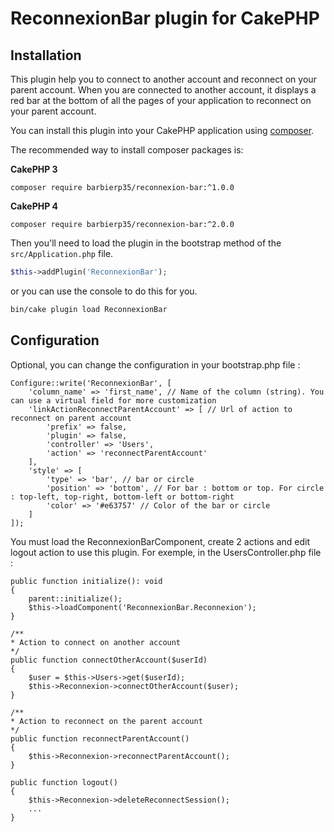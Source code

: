# ReconnexionBar plugin for CakePHP

## Installation

This plugin help you to connect to another account and reconnect on your parent account.
When you are connected to another account, it displays a red bar at the bottom of all the pages of your application to reconnect on your parent account.

You can install this plugin into your CakePHP application using [composer](https://getcomposer.org).

The recommended way to install composer packages is:

**CakePHP 3**
```
composer require barbierp35/reconnexion-bar:^1.0.0
```

**CakePHP 4**
```
composer require barbierp35/reconnexion-bar:^2.0.0
```

Then you'll need to load the plugin in the bootstrap method of the `src/Application.php` file.

```php
$this->addPlugin('ReconnexionBar');
```

or you can use the console to do this for you.

```bash
bin/cake plugin load ReconnexionBar
```

## Configuration

Optional, you can change the configuration in your bootstrap.php file :
```
Configure::write('ReconnexionBar', [
    'column_name' => 'first_name', // Name of the column (string). You can use a virtual field for more customization
    'linkActionReconnectParentAccount' => [ // Url of action to reconnect on parent account
        'prefix' => false,
        'plugin' => false,
        'controller' => 'Users',
        'action' => 'reconnectParentAccount'
    ],
    'style' => [
        'type' => 'bar', // bar or circle
        'position' => 'bottom', // For bar : bottom or top. For circle : top-left, top-right, bottom-left or bottom-right
        'color' => '#e63757' // Color of the bar or circle
    ]
]);
```

You must load the ReconnexionBarComponent, create 2 actions and edit logout action to use this plugin.
For exemple, in the UsersController.php file :
```
public function initialize(): void
{
    parent::initialize();
    $this->loadComponent('ReconnexionBar.Reconnexion');
}

/**
* Action to connect on another account
*/
public function connectOtherAccount($userId)
{
    $user = $this->Users->get($userId);
    $this->Reconnexion->connectOtherAccount($user);
}

/**
* Action to reconnect on the parent account
*/
public function reconnectParentAccount()
{
    $this->Reconnexion->reconnectParentAccount();
}

public function logout()
{
    $this->Reconnexion->deleteReconnectSession();
    ...
}
```